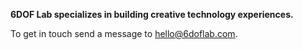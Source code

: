 **6DOF Lab specializes in building creative technology experiences.**

To get in touch send a message to hello@6doflab.com.